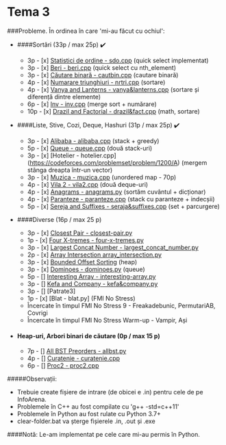 # Tema 3

###Probleme. În ordinea în care 'mi-au făcut cu ochiul':

* ####Sortări (33p / max 25p) ✔️
	* 3p - [x] [Statistici de ordine - sdo.cpp](https://www.infoarena.ro/problema/sdo) (quick select implementat)
	* 3p - [x] [Beri - beri.cpp](https://www.infoarena.ro/problema/beri) (quick select cu nth_element)
	* 3p - [x] [Căutare binară - cautbin.cpp](https://www.infoarena.ro/problema/cautbin) (cautare binară)
	* 4p - [x] [Numarare triunghiuri - nrtri.cpp](https://www.infoarena.ro/problema/nrtri) (sortare)
	* 4p - [x] [Vanya and Lanterns - vanya&lanterns.cpp](https://codeforces.com/problemset/problem/492/B) (sortare și diferență dintre elemente)
	* 6p - [x] [Inv - inv.cpp](https://www.infoarena.ro/problema/inv) (merge sort + numărare)
	* 10p - [x] [Drazil and Factorial - drazil&fact.cpp](https://codeforces.com/problemset/problem/515/C) (math, sortare)

* ####Liste, Stive, Cozi, Deque, Hashuri (31p / max 25p) ✔️
	* 3p - [x] [Alibaba - alibaba.cpp](https://www.infoarena.ro/problema/alibaba) (stack + greedy)
	* 5p - [x] [Queue - queue.cpp](https://www.infoarena.ro/problema/queue) (două stack-uri)
	* 3p - [x] [Hotelier - hotelier.cpp] (https://codeforces.com/problemset/problem/1200/A) (mergem stânga dreapta într-un vector)
	* 3p - [x] [Muzica - muzica.cpp](https://www.infoarena.ro/problema/muzica) (unordered map - 70p)
	* 4p - [x] [Vila 2 - vila2.cpp](https://www.infoarena.ro/problema/vila2) (două deque-uri)
	* 4p - [x] [Anagrams - anagrams.py](https://csacademy.com/contest/archive/task/anagrams/statement/) (sortăm cuvântul + dicționar)
	* 4p - [x] [Paranteze - paranteze.cpp](https://www.infoarena.ro/problema/paranteze) (stack cu paranteze + indecșii)
	* 5p - [x] [Sereja and Suffixes - seraja&suffixes.cpp](https://codeforces.com/problemset/problem/368/B) (set + parcurgere)
	
* ####Diverse (16p / max 25 p)
	* 3p - [x] [Closest Pair - closest-pair.py](https://csacademy.com/contest/interview-archive/task/closest-pair/)
	* 1p - [x] [Four X-tremes - four-x-tremes.py](https://csacademy.com/contest/interview-archive/task/four-x-tremes/)
	* 3p - [x] [Largest Concat Number - largest_concat_number.py](https://csacademy.com/contest/interview-archive/task/largest-concat-number/)
	* 2p - [x] [Array Intersection array_intersection.py](https://www.csacademy.com/contest/interview-archive/task/array-intersection/)
	* 3p - [x] [Bounded Offset Sorting](https://csacademy.com/contest/interview-archive/task/Bounded-offset-sorting/) (heap)
	* 3p - [x] [Dominoes - dominoes.py](https://csacademy.com/contest/archive/task/dominoes/statement/) (queue)
	* 5p - [] [Interesting Array - interesting-array.py]()
	* 3p - [] [Kefa and Company - kefa&company.py]()
	* 3p - [] [Patrate3]
	* 1p - [x] [Blat - blat.py] (FMI No Stress)
	* Încercate în timpul FMI No Stress 9 - Freakadebunic, PermutariAB, Covrigi
	* Încercate în timpul FMI No Stress Warm-up - Vampir, Ași

* #### Heap-uri, Arbori binari de căutare (0p / max 15 p)
	* 7p - [] [All BST Preorders - allbst.py](https://csacademy.com/contest/interview-archive/task/all-bst-preorders/)
	* 4p - [] [Curatenie - curatenie.cpp](https://www.infoarena.ro/problema/curatenie)
	* 6p - [] [Proc2 - proc2.cpp](https://www.infoarena.ro/problema/proc2)



#####Observații:
* Trebuie create fișiere de intrare (de obicei e <numele-problemei>.in) pentru cele de pe InfoArena.
* Problemele în C++ au fost compilate cu 'g++ -std=c++11'
* Problemele în Python au fost rulate cu Python 3.7+
* clear-folder.bat va șterge fișierele .in, .out și .exe

	
	
####Notă: Le-am implementat pe cele care mi-au permis în Python.